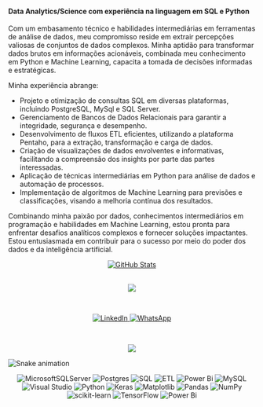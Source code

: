<p align="center">
  <a href="https://github.com/username">
    <img src=>
  </a>
</p>
<br>



<h4>Data Analytics/Science com experiência na linguagem em SQL e Python</h4>
<p>Com um embasamento técnico e habilidades intermediárias em ferramentas de análise de dados, meu compromisso reside em extrair percepções valiosas de conjuntos de dados complexos. Minha aptidão para transformar dados brutos em informações acionáveis, combinada meu conhecimento em Python e Machine Learning, capacita a tomada de decisões informadas e estratégicas.</p>
<p>Minha experiência abrange:</p>
<ul>
  <li>Projeto e otimização de consultas SQL em diversas plataformas, incluindo PostgreSQL, MySql e SQL Server.</li>
  <li>Gerenciamento de Bancos de Dados Relacionais para garantir a integridade, segurança e desempenho.</li>
  <li>Desenvolvimento de fluxos ETL eficientes, utilizando a plataforma Pentaho, para a extração, transformação e carga de dados.</li>
  <li>Criação de visualizações de dados envolventes e informativas, facilitando a compreensão dos insights por parte das partes interessadas.</li>
  <li>Aplicação de técnicas intermediárias em Python para análise de dados e automação de processos.</li>
  <li>Implementação de algoritmos de Machine Learning para previsões e classificações, visando a melhoria contínua dos resultados.</li>
</ul>
<p>Combinando minha paixão por dados, conhecimentos intermediários em programação e habilidades em Machine Learning, estou pronta para enfrentar desafios analíticos complexos e fornecer soluções impactantes. Estou entusiasmada em contribuir para o sucesso por meio do poder dos dados e da inteligência artificial.</p>




<div align="center">
  <a href="https://github.com/NayaraWakewski">
    <img src="https://github-readme-stats.vercel.app/api?username=nayarawakewski&theme=dark&show_icons=true" alt="GitHub Stats" />
  </a>
</div>
<br>

<p align="center">
<img src="https://img.shields.io/badge/CONTATO-000000?style=flat&color=white"/>
</p>
<br>

<p align="center">
  <a href="https://www.linkedin.com/in/nayaraba/">
    <img src="https://img.shields.io/badge/linkedin-%230077B5.svg?&style=for-the-badge&logo=linkedin&logoColor=white" alt="LinkedIn" />
  </a>
  <a href="https://wa.me/5585992547794">
    <img src="https://img.shields.io/badge/WhatsApp-25D366?style=for-the-badge&logo=whatsapp&logoColor=white" alt="WhatsApp" />
  </a>
</p>

<br>






<p align="center">
<img src="https://img.shields.io/badge/SKILLS-000000?style=flat&color=white"/>
</p>

![Snake animation](https://github.com/seu-usuário-aqui/seu-usuário-aqui/blob/output/github-contribution-grid-snake.svg)


<div align="center">

![MicrosoftSQLServer](https://img.shields.io/badge/Microsoft%20SQL%20Server-CC2927?style=for-the-badge&logo=microsoft%20sql%20server&logoColor=white) ![Postgres](https://img.shields.io/badge/postgres-%23316192.svg?style=for-the-badge&logo=postgresql&logoColor=white) ![SQL](https://img.shields.io/badge/SQL-%2300758F.svg?style=for-the-badge&logo=sql&logoColor=white) ![ETL](https://img.shields.io/badge/ETL-pink?style=for-the-badge&logo=sql&logoColor=white) ![Power Bi](https://img.shields.io/badge/power_bi-F2C811?style=for-the-badge&logo=powerbi&logoColor=black) ![MySQL](https://img.shields.io/badge/mysql-%2300f.svg?style=for-the-badge&logo=mysql&logoColor=white) ![Visual Studio](https://img.shields.io/badge/Visual%20Studio-5C2D91.svg?style=for-the-badge&logo=visual-studio&logoColor=white) ![Python](https://img.shields.io/badge/python-3670A0?style=for-the-badge&logo=python&logoColor=ffdd54) ![Keras](https://img.shields.io/badge/Keras-%23D00000.svg?style=for-the-badge&logo=Keras&logoColor=white) ![Matplotlib](https://img.shields.io/badge/Matplotlib-%23ffffff.svg?style=for-the-badge&logo=Matplotlib&logoColor=black) ![Pandas](https://img.shields.io/badge/pandas-%23150458.svg?style=for-the-badge&logo=pandas&logoColor=white) ![NumPy](https://img.shields.io/badge/numpy-%23013243.svg?style=for-the-badge&logo=numpy&logoColor=white) ![scikit-learn](https://img.shields.io/badge/scikit--learn-%23F7931E.svg?style=for-the-badge&logo=scikit-learn&logoColor=white) ![TensorFlow](https://img.shields.io/badge/TensorFlow-%23FF6F00.svg?style=for-the-badge&logo=TensorFlow&logoColor=white) ![Power Bi](https://img.shields.io/badge/power_bi-F2C811?style=for-the-badge&logo=powerbi&logoColor=black)

</div>
